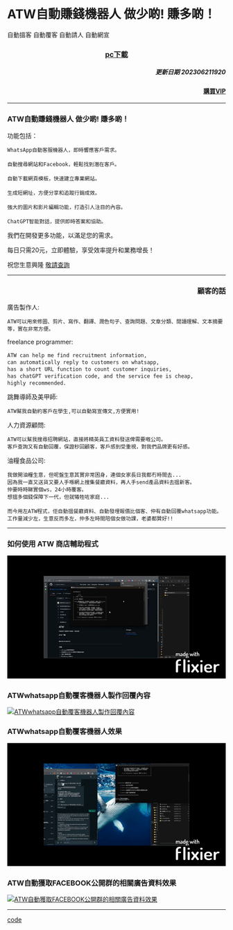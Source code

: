 # ATW自動賺錢機器人 做少啲! 賺多啲！

  自動搵客 自動覆客 自動請人 自動網宣


### <p align='center'>[pc下載](https://mega.nz/file/ZQQEBZxZ#WI4pN-HQ5z594iwJ731sktTZlEVIHRuhKHSvYcVCv1k)</p>




##### <p align='right'>更新日期 202306211920 </p>
#### <p align='right'>[購買VIP](https://wa.me/85298672794?text=ATW自動賺錢機器人購買VIP)</p>


---

### ATW自動賺錢機器人 做少啲! 賺多啲！

功能包括：

    WhatsApp自動客服機器人，即時響應客戶需求。
    
    自動搜尋網站和Facebook，輕鬆找到潛在客戶。
    
    自動下載網頁模板，快速建立專業網站。
    
    生成短網址，方便分享和追蹤行銷成效。
    
    強大的圖片和影片編輯功能，打造引人注目的內容。
    
    ChatGPT智能對話，提供即時答案和協助。
    
我們在開發更多功能，以滿足您的需求。
    
每日只需20元，立即體驗，享受效率提升和業務增長！

祝您生意興隆 [敬請查詢](https://wa.me/85298672794?text=查詢ATW自動賺錢機器人)

---

### <p align='right'>顧客的話</p>



廣告製作人:

    ATW可以用來修圖、剪片、寫作、翻譯、潤色句子、查詢問題、文章分類、閱讀理解、文本摘要等，實在非常方便。



freelance programmer:

    ATW can help me find recruitment information,
    can automatically reply to customers on whatsapp,
    has a short URL function to count customer inquiries, 
    has chatGPT verification code, and the service fee is cheap, 
    highly recommended.


跳舞導師及美甲師:

    ATW幫我自動約客戶在學生,可以自動寫宣傳文,方便實用!
    

人力資源顧問:

    ATW可以幫我搜尋招聘網站，直接將精英員工資料發送俾需要嘅公司。 
    客戶查詢又有自動回覆，保證秒回顧客，客戶感到受重視，對我們品牌更有好感。


油糧食品公司:

    我做開油糧生意，但呢盤生意其實非常困身，連個女家長日我都冇時間去...
    因為我一直又送貨又要人手喺網上搜集餐廳資料，再人手send產品資料去搵新客。
    仲要時時睇實個ws，24小時覆客。
    想搵多個錢保障下一代，但就犧牲咗家庭...

    而今用左ATW程式，佢自動搵餐廳資料、自動發埋報價比個客、仲有自動回覆whatsapp功能。 
    工作量減少左，生意反而多左，仲多左時間陪個女做功課，老婆都贊好!!






---

### 如何使用 ATW 商店輔助程式

[![如何使用 ATW 商店輔助程式](如何使用ATW商店輔助程式.gif)](https://youtu.be/WT7Zqc2Nz-0)

### ATWwhatsapp自動覆客機器人製作回覆內容

[![ATWwhatsapp自動覆客機器人製作回覆內容](如何ATWwhatsapp自動覆客機器人製作回覆內容.gif)](https://youtu.be/uqvYBhmzZJ0)

### ATWwhatsapp自動覆客機器人效果

[![ATWwhatsapp自動覆客機器人效果](如何ATWwhatsapp自動覆客機器人效果.gif)](https://youtu.be/-md4UpC3Fnk)

### ATW自動獲取FACEBOOK公開群的相關廣告資料效果

[![ATW自動獲取FACEBOOK公開群的相關廣告資料效果](如何ATW自動獲取FACEBOOK公開群的相關廣告資料效果.gif)](https://youtu.be/OSPR32X_sME)



---


[code](https://github.com/98672794/_atw)
